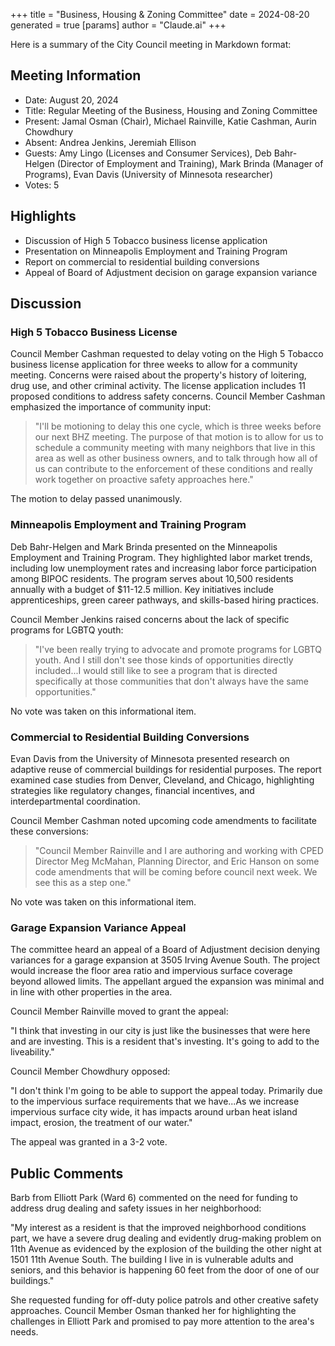 +++
title = "Business, Housing & Zoning Committee"
date = 2024-08-20
 generated = true
[params]
  author = "Claude.ai"
+++

Here is a summary of the City Council meeting in Markdown format:

## Meeting Information

- Date: August 20, 2024
- Title: Regular Meeting of the Business, Housing and Zoning Committee
- Present: Jamal Osman (Chair), Michael Rainville, Katie Cashman, Aurin Chowdhury
- Absent: Andrea Jenkins, Jeremiah Ellison 
- Guests: Amy Lingo (Licenses and Consumer Services), Deb Bahr-Helgen (Director of Employment and Training), Mark Brinda (Manager of Programs), Evan Davis (University of Minnesota researcher)
- Votes: 5

## Highlights

- Discussion of High 5 Tobacco business license application
- Presentation on Minneapolis Employment and Training Program
- Report on commercial to residential building conversions
- Appeal of Board of Adjustment decision on garage expansion variance

## Discussion

### High 5 Tobacco Business License

Council Member Cashman requested to delay voting on the High 5 Tobacco business license application for three weeks to allow for a community meeting. Concerns were raised about the property's history of loitering, drug use, and other criminal activity. The license application includes 11 proposed conditions to address safety concerns. Council Member Cashman emphasized the importance of community input:

> "I'll be motioning to delay this one cycle, which is three weeks before our next BHZ meeting. The purpose of that motion is to allow for us to schedule a community meeting with many neighbors that live in this area as well as other business owners, and to talk through how all of us can contribute to the enforcement of these conditions and really work together on proactive safety approaches here."

The motion to delay passed unanimously.

### Minneapolis Employment and Training Program

Deb Bahr-Helgen and Mark Brinda presented on the Minneapolis Employment and Training Program. They highlighted labor market trends, including low unemployment rates and increasing labor force participation among BIPOC residents. The program serves about 10,500 residents annually with a budget of $11-12.5 million. Key initiatives include apprenticeships, green career pathways, and skills-based hiring practices. 

Council Member Jenkins raised concerns about the lack of specific programs for LGBTQ youth:

> "I've been really trying to advocate and promote programs for LGBTQ youth. And I still don't see those kinds of opportunities directly included...I would still like to see a program that is directed specifically at those communities that don't always have the same opportunities."

No vote was taken on this informational item.

### Commercial to Residential Building Conversions

Evan Davis from the University of Minnesota presented research on adaptive reuse of commercial buildings for residential purposes. The report examined case studies from Denver, Cleveland, and Chicago, highlighting strategies like regulatory changes, financial incentives, and interdepartmental coordination. 

Council Member Cashman noted upcoming code amendments to facilitate these conversions:

> "Council Member Rainville and I are authoring and working with CPED Director Meg McMahan, Planning Director, and Eric Hanson on some code amendments that will be coming before council next week. We see this as a step one."

No vote was taken on this informational item.

### Garage Expansion Variance Appeal

The committee heard an appeal of a Board of Adjustment decision denying variances for a garage expansion at 3505 Irving Avenue South. The project would increase the floor area ratio and impervious surface coverage beyond allowed limits. The appellant argued the expansion was minimal and in line with other properties in the area. 

Council Member Rainville moved to grant the appeal:

"I think that investing in our city is just like the businesses that were here and are investing. This is a resident that's investing. It's going to add to the liveability."

Council Member Chowdhury opposed:

"I don't think I'm going to be able to support the appeal today. Primarily due to the impervious surface requirements that we have...As we increase impervious surface city wide, it has impacts around urban heat island impact, erosion, the treatment of our water."

The appeal was granted in a 3-2 vote.

## Public Comments

Barb from Elliott Park (Ward 6) commented on the need for funding to address drug dealing and safety issues in her neighborhood:

"My interest as a resident is that the improved neighborhood conditions part, we have a severe drug dealing and evidently drug-making problem on 11th Avenue as evidenced by the explosion of the building the other night at 1501 11th Avenue South. The building I live in is vulnerable adults and seniors, and this behavior is happening 60 feet from the door of one of our buildings."

She requested funding for off-duty police patrols and other creative safety approaches. Council Member Osman thanked her for highlighting the challenges in Elliott Park and promised to pay more attention to the area's needs.
